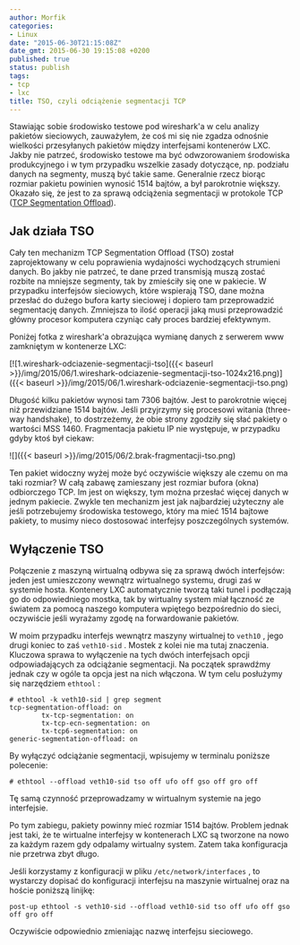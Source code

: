 ```yaml
---
author: Morfik
categories:
- Linux
date: "2015-06-30T21:15:08Z"
date_gmt: 2015-06-30 19:15:08 +0200
published: true
status: publish
tags:
- tcp
- lxc
title: TSO, czyli odciążenie segmentacji TCP
---
```


Stawiając sobie środowisko testowe pod wireshark'a w celu analizy pakietów sieciowych, zauważyłem,
że coś mi się nie zgadza odnośnie wielkości przesyłanych pakietów między interfejsami kontenerów
LXC. Jakby nie patrzeć, środowisko testowe ma być odwzorowaniem środowiska produkcyjnego i w tym
przypadku wszelkie zasady dotyczące, np. podziału danych na segmenty, muszą być takie same.
Generalnie rzecz biorąc rozmiar pakietu powinien wynosić 1514 bajtów, a był parokrotnie większy.
Okazało się, że jest to za sprawą odciążenia segmentacji w protokole TCP ([TCP Segmentation
Offload](https://lwn.net/Articles/564978/)).

<!--more-->
## Jak działa TSO

Cały ten mechanizm TCP Segmentation Offload (TSO) został zaprojektowany w celu poprawienia
wydajności wychodzących strumieni danych. Bo jakby nie patrzeć, te dane przed transmisją muszą
zostać rozbite na mniejsze segmenty, tak by zmieściły się one w pakiecie. W przypadku interfejsów
sieciowych, które wspierają TSO, dane można przesłać do dużego bufora karty sieciowej i dopiero tam
przeprowadzić segmentację danych. Zmniejsza to ilość operacji jaką musi przeprowadzić główny
procesor komputera czyniąc cały proces bardziej efektywnym.

Poniżej fotka z wireshark'a obrazująca wymianę danych z serwerem www zamkniętym w kontenerze
LXC:

[![1.wireshark-odciazenie-segmentacji-tso]({{< baseurl >}}/img/2015/06/1.wireshark-odciazenie-segmentacji-tso-1024x216.png)]({{< baseurl >}}/img/2015/06/1.wireshark-odciazenie-segmentacji-tso.png)

Długość kilku pakietów wynosi tam 7306 bajtów. Jest to parokrotnie więcej niż przewidziane 1514
bajtów. Jeśli przyjrzymy się procesowi witania (three-way handshake), to dostrzeżemy, że obie
strony zgodziły się słać pakiety o wartości MSS 1460. Fragmentacja pakietu IP nie występuje, w
przypadku gdyby ktoś był ciekaw:

![]({{< baseurl >}}/img/2015/06/2.brak-fragmentacji-tso.png)

Ten pakiet widoczny wyżej może być oczywiście większy ale czemu on ma taki rozmiar? W całą zabawę
zamieszany jest rozmiar bufora (okna) odbiorczego TCP. Im jest on większy, tym można przesłać więcej
danych w jednym pakiecie. Zwykle ten mechanizm jest jak najbardziej użyteczny ale jeśli potrzebujemy
środowiska testowego, który ma mieć 1514 bajtowe pakiety, to musimy nieco dostosować interfejsy
poszczególnych systemów.

## Wyłączenie TSO

Połączenie z maszyną wirtualną odbywa się za sprawą dwóch interfejsów: jeden jest umieszczony
wewnątrz wirtualnego systemu, drugi zaś w systemie hosta. Kontenery LXC automatycznie tworzą taki
tunel i podłączają go do odpowiedniego mostka, tak by wirtualny system miał łączność ze światem za
pomocą naszego komputera wpiętego bezpośrednio do sieci, oczywiście jeśli wyrażamy zgodę na
forwardowanie pakietów.

W moim przypadku interfejs wewnątrz maszyny wirtualnej to `veth10` , jego drugi koniec to zaś
`veth10-sid` . Mostek z kolei nie ma tutaj znaczenia. Kluczowa sprawa to wyłączenie na tych dwóch
interfejsach opcji odpowiadających za odciążanie segmentacji. Na początek sprawdźmy jednak czy w
ogóle ta opcja jest na nich włączona. W tym celu posłużymy się narzędziem `ethtool` :

    # ethtool -k veth10-sid | grep segment
    tcp-segmentation-offload: on
            tx-tcp-segmentation: on
            tx-tcp-ecn-segmentation: on
            tx-tcp6-segmentation: on
    generic-segmentation-offload: on

By wyłączyć odciążanie segmentacji, wpisujemy w terminalu poniższe polecenie:

    # ethtool --offload veth10-sid tso off ufo off gso off gro off

Tę samą czynność przeprowadzamy w wirtualnym systemie na jego interfejsie.

Po tym zabiegu, pakiety powinny mieć rozmiar 1514 bajtów. Problem jednak jest taki, że te wirtualne
interfejsy w kontenerach LXC są tworzone na nowo za każdym razem gdy odpalamy wirtualny system.
Zatem taka konfiguracja nie przetrwa zbyt długo.

Jeśli korzystamy z konfiguracji w pliku `/etc/network/interfaces` , to wystarczy dopisać do
konfiguracji interfejsu na maszynie wirtualnej oraz na hoście poniższą linijkę:

    post-up ethtool -s veth10-sid --offload veth10-sid tso off ufo off gso off gro off

Oczywiście odpowiednio zmieniając nazwę interfejsu sieciowego.
